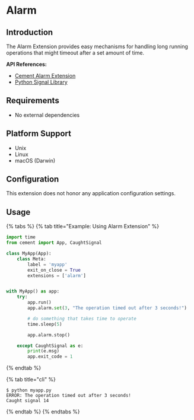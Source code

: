 # Alarm

## Introduction

The Alarm Extension provides easy mechanisms for handling long running operations that might timeout after a set amount of time.

**API References:**

* [Cement Alarm Extension](http://cement.readthedocs.io/en/2.99/api/ext/ext_alarm/)
* [Python Signal Library](https://docs.python.org/3.5/library/signal.html)

## **Requirements**

* No external dependencies

## Platform Support

* Unix
* Linux
* macOS \(Darwin\)

## **Configuration**

This extension does not honor any application configuration settings.

## **Usage**

{% tabs %}
{% tab title="Example: Using Alarm Extension" %}
```python
import time
from cement import App, CaughtSignal

class MyApp(App):
    class Meta:
        label = 'myapp'
        exit_on_close = True
        extensions = ['alarm']


with MyApp() as app:
    try:
        app.run()
        app.alarm.set(3, "The operation timed out after 3 seconds!")

        # do something that takes time to operate
        time.sleep(5)

        app.alarm.stop()

    except CaughtSignal as e:
        print(e.msg)
        app.exit_code = 1
```
{% endtab %}

{% tab title="cli" %}
```text
$ python myapp.py
ERROR: The operation timed out after 3 seconds!
Caught signal 14
```
{% endtab %}
{% endtabs %}

